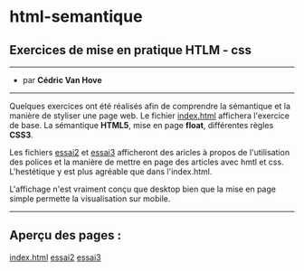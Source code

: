 # html-semantique
## Exercices de mise en pratique HTLM - css

------

- par __Cédric Van Hove__

------
Quelques exercices ont été réalisés afin de comprendre la sémantique et la manière de styliser une page web.
Le fichier [index.html](https://cevaho.github.io/html-semantique/) affichera l'exercice de base. La sémantique __HTML5__, mise en page __float__, différentes règles __CSS3__.


Les fichiers [essai2](https://cevaho.github.io/html-semantique/essai2.html) et [essai3](https://cevaho.github.io/html-semantique/essai3.html) afficheront des aricles à propos de l'utilisation des polices et la manière de mettre en page des articles avec hmtl et css. L'hestétique y est plus agréable que dans l'index.html.

L'affichage n'est vraiment conçu que desktop bien que la mise en page simple permette la visualisation sur mobile.

------

## Aperçu des pages :

  [index.html](https://cevaho.github.io/html-semantique/)
  [essai2](https://cevaho.github.io/html-semantique/essai2.html)
  [essai3](https://cevaho.github.io/html-semantique/essai3.html)

